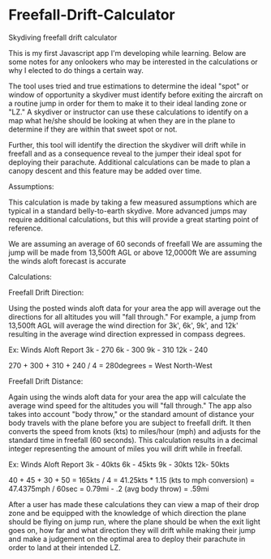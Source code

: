 # Freefall-Drift-Calculator
Skydiving freefall drift calculator

This is my first Javascript app I'm developing while learning. Below are some notes for any onlookers who may be interested in the 
calculations or why I elected to do things a certain way.

The tool uses tried and true estimations to determine the ideal "spot" or window of opportunity a skydiver must identify before exiting the aircraft on a routine jump in order for them to make it to their ideal landing zone or "LZ." A skydiver or instructor can use these calculations to identify on a map what he/she should be looking at when they are in the plane to determine if they are within that sweet spot or not.

Further, this tool will identify the direction the skydiver will drift while in freefall and as a consequence reveal to the jumper their ideal spot for deploying their parachute. Additional calculations can be made to plan a canopy descent and this feature may be added over time.

Assumptions:

This calculation is made by taking a few measured assumptions which are typical in a standard belly-to-earth skydive. More advanced jumps may require additional calculations, but this will provide a great starting point of reference.

We are assuming an average of 60 seconds of freefall
We are assuming the jump will be made from 13,500ft AGL or above 12,0000ft
We are assuming the winds aloft forecast is accurate

Calculations:

Freefall Drift Direction:

Using the posted winds aloft data for your area the app will average out the directions for all altitudes you will "fall through." For example, a jump from 13,500ft AGL will average the wind direction for 3k', 6k', 9k', and 12k' resulting in the average wind direction expressed in compass degrees.

Ex: Winds Aloft Report
3k - 270
6k - 300
9k - 310
12k - 240

270 + 300 + 310 + 240 / 4 = 280degrees = West North-West

Freefall Drift Distance:

Again using the winds aloft data for your area the app will calculate the average wind speed for the altitudes you will "fall through." The app also takes into account "body throw," or the standard amount of distance your body travels with the plane before you are subject to freefall drift. It then converts the speed from knots (kts) to miles/hour (mph) and adjusts for the standard time in freefall (60 seconds). This calculation results in a decimal integer representing the amount of miles you will drift while in freefall.

Ex: Winds Aloft Report
3k - 40kts
6k - 45kts
9k - 30kts
12k- 50kts

40 + 45 + 30 + 50 = 165kts / 4 = 41.25kts * 1.15 (kts to mph conversion) = 47.4375mph / 60sec = 0.79mi - .2 (avg body throw) = .59mi

After a user has made these calculations they can view a map of their drop zone and be equipped with the knowledge of which direction the plane should be flying on jump run, where the plane should be when the exit light goes on, how far and what direction they will drift while making their jump and make a judgement on the optimal area to deploy their parachute in order to land at their intended LZ.
